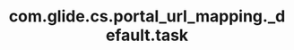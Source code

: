 ---
layout: page
title: com.glide.cs.portal_url_mapping._default.task
description: ""
value: "/{{portal}}?sys_id={{data.sys_id}}&id=ticket&table={{data.table_name}}"
---